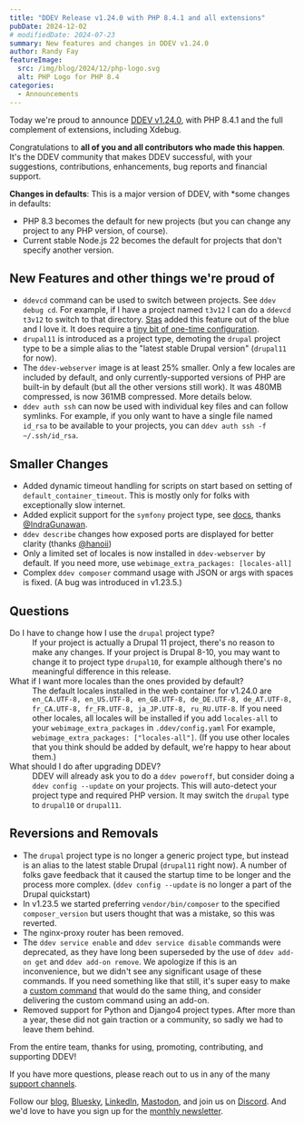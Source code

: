 ```yaml
---
title: "DDEV Release v1.24.0 with PHP 8.4.1 and all extensions"
pubDate: 2024-12-02
# modifiedDate: 2024-07-23
summary: New features and changes in DDEV v1.24.0
author: Randy Fay
featureImage:
  src: /img/blog/2024/12/php-logo.svg
  alt: PHP Logo for PHP 8.4
categories:
  - Announcements
---
```


Today we're proud to announce [DDEV v1.24.0](https://github.com/ddev/ddev/releases/tag/v1.24.0), with PHP 8.4.1 and the full complement of extensions, including Xdebug.

Congratulations to **all of you and all contributors who made this happen**. It's the DDEV community that makes DDEV successful, with your suggestions, contributions, enhancements, bug reports and financial support.

**Changes in defaults**: This is a major version of DDEV, with \*some changes in defaults:

- PHP 8.3 becomes the default for new projects (but you can change any project to any PHP version, of course).
- Current stable Node.js 22 becomes the default for projects that don't specify another version.

## New Features and other things we're proud of

- `ddevcd` command can be used to switch between projects. See `ddev debug cd`. For example, if I have a project named `t3v12` I can do a `ddevcd t3v12` to switch to that directory. [Stas](https://github.com/stasadev) added this feature out of the blue and I love it. It does require a [tiny bit of one-time configuration](https://docs.ddev.com/en/stable/users/usage/commands/#debug-cd).
- `drupal11` is introduced as a project type, demoting the `drupal` project type to be a simple alias to the "latest stable Drupal version" (`drupal11` for now).
- The `ddev-webserver` image is at least 25% smaller. Only a few locales are included by default, and only currently-supported versions of PHP are built-in by default (but all the other versions still work). It was 480MB compressed, is now 361MB compressed. More details below.
- `ddev auth ssh` can now be used with individual key files and can follow symlinks. For example, if you only want to have a single file named `id_rsa` to be available to your projects, you can `ddev auth ssh -f ~/.ssh/id_rsa`.

## Smaller Changes

- Added dynamic timeout handling for scripts on start based on setting of `default_container_timeout`. This is mostly only for folks with exceptionally slow internet.
- Added explicit support for the `symfony` project type, see [docs](https://docs.ddev.com/en/stable/users/quickstart/#symfony), thanks [@IndraGunawan](https://github.com/IndraGunawan).
- `ddev describe` changes how exposed ports are displayed for better clarity (thanks [@hanoii](https://github.com/hanoii))
- Only a limited set of locales is now installed in `ddev-webserver` by default. If you need more, use `webimage_extra_packages: [locales-all]`
- Complex `ddev composer` command usage with JSON or args with spaces is fixed. (A bug was introduced in v1.23.5.)

## Questions

<dl>
<dt>Do I have to change how I use the <code>drupal</code> project type?</dt>
<dd>If your project is actually a Drupal 11 project, there's no reason to make any changes. If your project is Drupal 8-10, you may want to change it to project type <code>drupal10</code>, for example although there's no meaningful difference in this release. </dd>
<dt>What if I want more locales than the ones provided by default?</dt>
<dd>The default locales installed in the web container for v1.24.0 are <code>en_CA.UTF-8, en_US.UTF-8, en_GB.UTF-8, de_DE.UTF-8, de_AT.UTF-8, fr_CA.UTF-8, fr_FR.UTF-8, ja_JP.UTF-8, ru_RU.UTF-8</code>. If you need other locales, all locales will be installed if you add <code>locales-all</code> to your <code>webimage_extra_packages</code> in <code>.ddev/config.yaml</code> For example, <code>webimage_extra_packages: ["locales-all"]</code>. (If you use other locales that you think should be added by default, we're happy to hear about them.)</dd>
<dt>What should I do after upgrading DDEV?</dt>
<dd>DDEV will already ask you to do a <code>ddev poweroff</code>, but consider doing a <code>ddev config --update</code> on your projects. This will auto-detect your project type and required PHP version. It may switch the <code>drupal</code> type to <code>drupal10</code> or <code>drupal11</code>.</dd>
</dl>

## Reversions and Removals

- The `drupal` project type is no longer a generic project type, but instead is an alias to the latest stable Drupal (`drupal11` right now). A number of folks gave feedback that it caused the startup time to be longer and the process more complex. (`ddev config --update` is no longer a part of the Drupal quickstart)
- In v1.23.5 we started preferring `vendor/bin/composer` to the specified `composer_version` but users thought that was a mistake, so this was reverted.
- The nginx-proxy router has been removed.
- The `ddev service enable` and `ddev service disable` commands were deprecated, as they have long been superseded by the use of `ddev add-on get` and `ddev add-on remove`. We apologize if this is an inconvenience, but we didn't see any significant usage of these commands. If you need something like that still, it's super easy to make a [custom command](https://docs.ddev.com/en/stable/users/extend/custom-commands/) that would do the same thing, and consider delivering the custom command using an add-on.
- Removed support for Python and Django4 project types. After more than a year, these did not gain traction or a community, so sadly we had to leave them behind.

From the entire team, thanks for using, promoting, contributing, and supporting DDEV!

If you have more questions, please reach out to us in any of the many [support channels](https://docs.ddev.com/en/stable/users/support/).

Follow our [blog](https://ddev.com/blog/), [Bluesky](https://bsky.app/profile/ddev.bsky.social), [LinkedIn](https://www.linkedin.com/company/ddev-foundation), [Mastodon](https://fosstodon.org/@ddev), and join us on [Discord](/s/discord). And we'd love to have you sign up for the [monthly newsletter](/newsletter).

